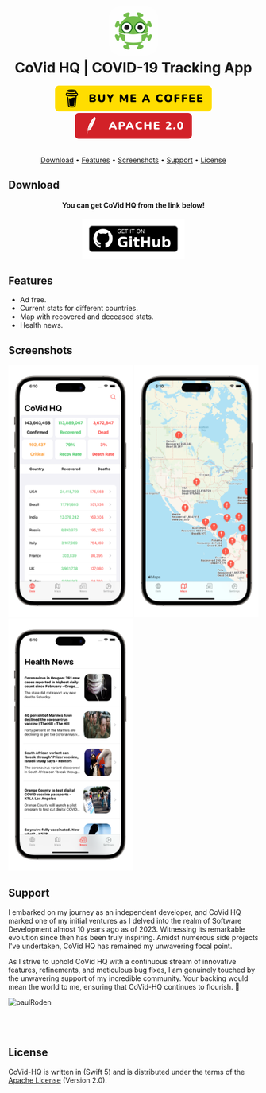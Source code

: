 <h1 align="center">
    <img src="Images/appstore1024.png" alt="icon" width="100" style="border-radius: 25px"/>
    <br />
    <b>CoVid HQ | COVID-19 Tracking App</b>
</h1>

<div align="center">
    <a href="https://www.buymeacoffee.com/paulRoden">
        <img src="Images/Badges/BMC.svg" alt="Buy Me A Coffee" />
    </a>
    <a href="https://github.com/RodenPaul86/CoVid-HQ/blob/main/LICENSE">
        <img src="Images/Badges/Apache.svg" alt="License" />
    </a>
</div>

<br />

<p align="center">
    <a href="#download">Download</a>
    •
    <a href="#features">Features</a>
    •
    <a href="#screenshots">Screenshots</a>
    •    
    <a href="#support">Support</a>
    •
    <a href="#license">License</a>
</p>

## Download

<div align="center">
    <h4><b>You can get CoVid HQ from the link below!</b></h4>
    <a href="https://github.com/RodenPaul86/CoVid-HQ">
        <img src="Images/Badges/get-it-on-github.png" alt="Get it from GitHub" height="80" />
    </a>
</div>

## Features

- Ad free.
- Current stats for different countries.
- Map with recovered and deceased stats.
- Health news.

## Screenshots

<div align="left">
    <img src="Images/Screenshots/screenshot01.png" alt="Get it from GitHub" width="250" />
    </a>    
    <img src="Images/Screenshots/screenshot02.png" alt="Get it from GitHub" width="250" />
    </a>    
    <img src="Images/Screenshots/screenshot03.png" alt="Get it from GitHub" width="250" />
    </a>    
</div>

## Support

I embarked on my journey as an independent developer, and CoVid HQ marked one of my initial ventures as I delved into the realm of Software Development almost 10 years ago as of 2023. Witnessing its remarkable evolution since then has been truly inspiring. Amidst numerous side projects I've undertaken, CoVid HQ has remained my unwavering focal point.

As I strive to uphold CoVid HQ with a continuous stream of innovative features, refinements, and meticulous bug fixes, I am genuinely touched by the unwavering support of my incredible community. Your backing would mean the world to me, ensuring that CoVid-HQ continues to flourish. 🤗

<p><a href="https://www.buymeacoffee.com/paulRoden"> <img align="left" src="https://cdn.buymeacoffee.com/buttons/v2/default-yellow.png" height="50" width="210" alt="paulRoden" /></a></p><br><br>
<br/><br/>

## License
CoVid-HQ is written in (Swift 5) and is distributed under the terms of the [Apache License](https://github.com/RodenPaul86/CoVid-HQ/blob/main/LICENSE) (Version 2.0).

